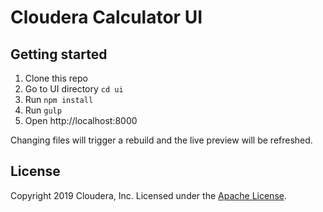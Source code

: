 # Cloudera Calculator UI

## Getting started

1. Clone this repo
2. Go to UI directory `cd ui`
2. Run `npm install`
3. Run `gulp`
4. Open http://localhost:8000

Changing files will trigger a rebuild and the live preview will be refreshed.

## License

Copyright 2019 Cloudera, Inc.
Licensed under the [Apache License](https://github.com/hortonworks/fluid-bootstrap-theme/blob/master/LICENSE).
